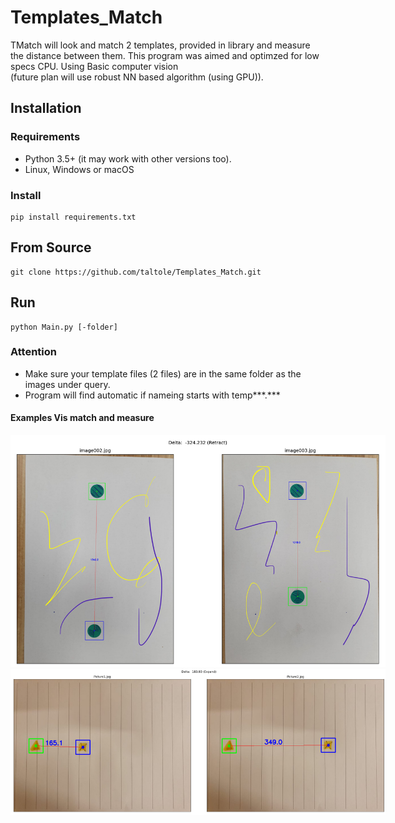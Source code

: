 # Templates_Match

TMatch will look and match 2 templates, provided in library and measure the distance between them.
This program was aimed and optimzed for low specs CPU. Using Basic computer vision  
(future plan will use robust NN based algorithm (using GPU)).

## Installation

### Requirements

* Python 3.5+ (it may work with other versions too).
* Linux, Windows or macOS

### Install

```
pip install requirements.txt
```
## From Source
```
git clone https://github.com/taltole/Templates_Match.git
```

## Run
```
python Main.py [-folder]
```
### Attention
- Make sure your template files (2 files) are in the same folder as the images under query.
- Program will find automatic if nameing starts with temp***.***


#### Examples Vis match and measure

<p align='center'>
<img src='data/result.png' title='Set 1' style='max-width:600px'></img>
<img src='data/result2.png' title='Set 2' style='max-width:600px'></img>
</p>
